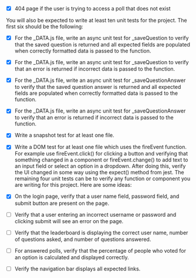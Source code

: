 - [x] 404 page if the user is trying to access a poll that does not exist

You will also be expected to write at least ten unit tests for the project. The first six should be the following:

- [x] For the \_DATA.js file, write an async unit test for \_saveQuestion to verify that the saved question is returned and all expected fields are populated when correctly formatted data is passed to the function.
- [x] For the \_DATA.js file, write an async unit test for \_saveQuestion to verify that an error is returned if incorrect data is passed to the function.
- [x] For the \_DATA.js file, write an async unit test for \_saveQuestionAnswer to verify that the saved question answer is returned and all expected fields are populated when correctly formatted data is passed to the function.
- [x] For the \_DATA.js file, write an async unit test for \_saveQuestionAnswer to verify that an error is returned if incorrect data is passed to the function.
- [x] Write a snapshot test for at least one file.
- [x] Write a DOM test for at least one file which uses the fireEvent function. For example use fireEvent.click() for clicking a button and verifying that something changed in a component or fireEvent.change() to add text to an input field or select an option in a dropdown. After doing this, verify the UI changed in some way using the expect() method from jest.
      The remaining four unit tests can be to verify any function or component you are writing for this project. Here are some ideas:

- [x] On the login page, verify that a user name field, password field, and submit button are present on the page.
- [ ] Verify that a user entering an incorrect username or password and clicking submit will see an error on the page.
- [ ] Verify that the leaderboard is displaying the correct user name, number of questions asked, and number of questions answered.
- [ ] For answered polls, verify that the percentage of people who voted for an option is calculated and displayed correctly.
- [ ] Verify the navigation bar displays all expected links.

